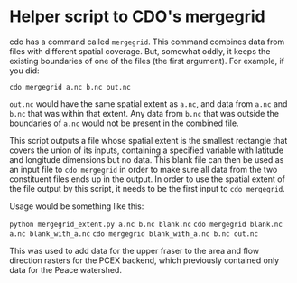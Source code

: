 # Helper script to CDO's mergegrid

cdo has a command called `mergegrid`. This command combines data from files with different spatial coverage. But, somewhat oddly, it keeps the existing boundaries of one of the files (the first argument). For example, if you did:

`cdo mergegrid a.nc b.nc out.nc`

`out.nc` would have the same spatial extent as `a.nc`, and data from `a.nc` and `b.nc` that was within that extent. Any data from `b.nc` that was outside the boundaries of `a.nc` would not be present in the combined file.

This script outputs a file whose spatial extent is the smallest rectangle that covers the union of its inputs, containing a specified variable with latitude and longitude dimensions but no data. This blank file can then be used as an input file to `cdo mergegrid` in order to make sure all data from the two constituent files ends up in the output. In order to use the spatial extent of the file output by this script, it needs to be the first input to `cdo mergegrid`.

Usage would be something like this:

`python mergegrid_extent.py a.nc b.nc blank.nc`
`cdo mergegrid blank.nc a.nc blank_with_a.nc`
`cdo mergegrid blank_with_a.nc b.nc out.nc`

This was used to add data for the upper fraser to the area and flow direction rasters for the PCEX backend, which previously contained only data for the Peace watershed.